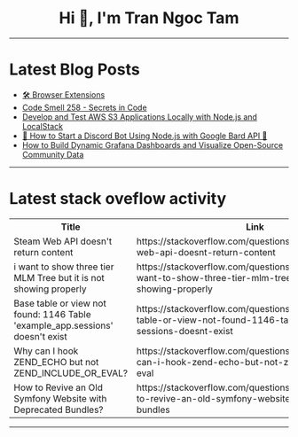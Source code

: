 <h1 align="center">Hi 👋, I'm Tran Ngoc Tam</h1>

---

# Latest Blog Posts 
<!-- BLOG-POST-LIST:START -->
- [🛠️ Browser Extensions](https://dev.to/dhrn/browser-extensions-4oac)
- [Code Smell 258 - Secrets in Code](https://dev.to/mcsee/code-smell-258-secrets-in-code-1pg2)
- [Develop and Test AWS S3 Applications Locally with Node.js and LocalStack](https://dev.to/srishtikprasad/develop-and-test-aws-s3-applications-locally-with-nodejs-and-localstack-5efb)
- [🚀 How to Start a Discord Bot Using Node.js with Google Bard API 🤖](https://dev.to/mrimran/how-to-start-a-discord-bot-using-nodejs-with-google-bard-api-b5o)
- [How to Build Dynamic Grafana Dashboards and Visualize Open-Source Community Data](https://dev.to/justlorain/how-to-build-dynamic-grafana-dashboards-and-visualize-open-source-community-data-4caa)
<!-- BLOG-POST-LIST:END -->

---

# Latest stack oveflow activity
<table>
  <tr><th>Title</th><th>Link</th></tr>
  <!-- STACKOVERFLOW:START --><tr><td>Steam Web API doesn&#39;t return content</td><td>https://stackoverflow.com/questions/78744394/steam-web-api-doesnt-return-content</td></tr><tr><td>i want to show three tier MLM Tree but it is not showing properly</td><td>https://stackoverflow.com/questions/78744289/i-want-to-show-three-tier-mlm-tree-but-it-is-not-showing-properly</td></tr><tr><td>Base table or view not found: 1146 Table &#39;example_app.sessions&#39; doesn&#39;t exist</td><td>https://stackoverflow.com/questions/78744164/base-table-or-view-not-found-1146-table-example-app-sessions-doesnt-exist</td></tr><tr><td>Why can I hook ZEND_ECHO but not ZEND_INCLUDE_OR_EVAL?</td><td>https://stackoverflow.com/questions/78744149/why-can-i-hook-zend-echo-but-not-zend-include-or-eval</td></tr><tr><td>How to Revive an Old Symfony Website with Deprecated Bundles?</td><td>https://stackoverflow.com/questions/78743817/how-to-revive-an-old-symfony-website-with-deprecated-bundles</td></tr><!-- STACKOVERFLOW:END -->
</table>

---


